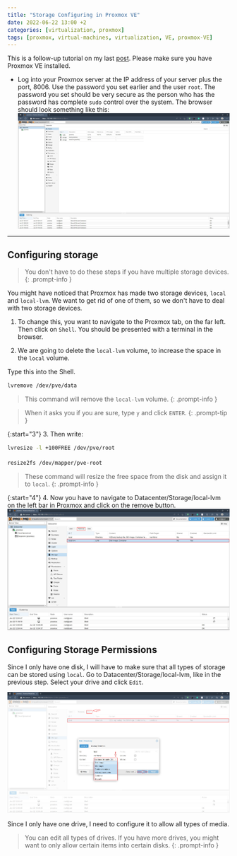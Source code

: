 ```yaml
---
title: "Storage Configuring in Proxmox VE"
date: 2022-06-22 13:00 +2
categories: [virtualization, proxmox]
tags: [proxmox, virtual-machines, virtualization, VE, proxmox-VE]    
---
```


This is a follow-up tutorial on my last [post](https://blog.lucasodev.tk/posts/install-proxmox-ve/). Please make sure you have Proxmox VE installed.

- Log into your Proxmox server at the IP address of your server plus the port, 8006. Use the password you set earlier and the user `root`. The password you set should be very secure as the person who has the password has complete `sudo` control over the system. The browser should look something like this:
![Proxmox in the Browser](https://raw.githubusercontent.com/LucasoDevDotTk/.github/main/img/blog_website/_posts/2022-06-21-install-proxmox-ve/Screenshot%202022-06-21%20195426.jpg)
---

## Configuring storage

> You don't have to do these steps if you have multiple storage devices.
{: .prompt-info }

You might have noticed that Proxmox has made two storage devices, `local` and `local-lvm`. We want to get rid of one of them, so we don't have to deal with two storage devices.

1. To change this, you want to navigate to the Proxmox tab, on the far left. Then click on `Shell`. You should be presented with a terminal in the browser. 

2. We are going to delete the `local-lvm` volume, to increase the space in the `local` volume.

Type this into the Shell.

```bash
lvremove /dev/pve/data
```

> This command will remove the `local-lvm` volume.
{: .prompt-info }

> When it asks you if you are sure, type `y` and click `ENTER`.
{: .prompt-tip }

{:start="3"}
3. Then write:
```bash
lvresize -l +100FREE /dev/pve/root

resize2fs /dev/mapper/pve-root
```

> These command will resize the free space from the disk and assign it to `local`.
{: .prompt-info }

{:start="4"}
4. Now you have to navigate to Datacenter/Storage/local-lvm on the left bar in Proxmox and click on the remove button.
![Image of where to click](https://github.com/LucasoDevDotTk/.github/blob/main/img/blog_website/_posts/2022-06-22-configuring-proxmox-ve/Screenshot%202022-06-22%20124405.jpg?raw=true)

## Configuring Storage Permissions
Since I only have one disk, I will have to make sure that all types of storage can be stored using `local`. Go to Datacenter/Storage/local-lvm, like in the previous step. Select your drive and click `Edit`. 

![Image of Editing drive in Proxmox](https://github.com/LucasoDevDotTk/.github/blob/main/img/blog_website/_posts/2022-06-22-configuring-proxmox-ve/Screenshot%202022-06-22%20125511.jpg?raw=true)

Since I only have one drive, I need to configure it to allow all types of media.

> You can edit all types of drives. If you have more drives, you might want to only allow certain items into certain disks.
{: .prompt-info }